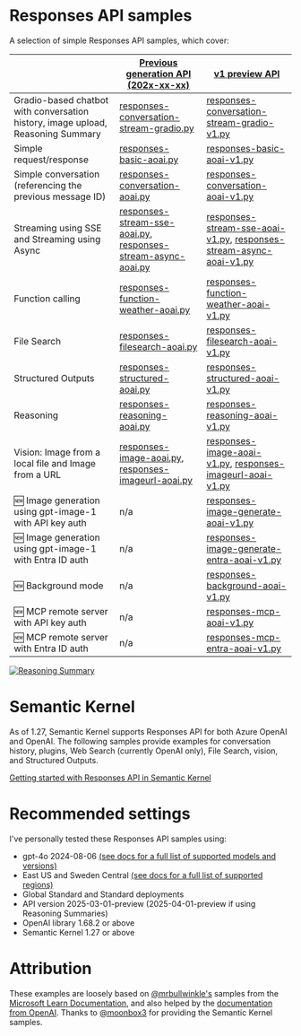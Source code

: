 # Responses API samples
A selection of simple Responses API samples, which cover:

|                                                                                 | [Previous generation API (202x-xx-xx)](https://learn.microsoft.com/en-gb/azure/ai-services/openai/api-version-lifecycle?tabs=key#api-evolution) | [v1 preview API](https://learn.microsoft.com/en-gb/azure/ai-services/openai/api-version-lifecycle?tabs=key#api-evolution)                  |
| ------------------------------------------------------------------------------- | ----------------------------------------------------------------------------------------------------------------------------------------------- | ------------------------------------------------------------------------------------------------------------------------------------------ |
| Gradio-based chatbot with conversation history, image upload, Reasoning Summary | [responses-conversation-stream-gradio.py](responses-conversation-stream-gradio.py)                                                              | [responses-conversation-stream-gradio-v1.py](responses-conversation-stream-gradio-v1.py)                                                   |
| Simple request/response                                                         | [responses-basic-aoai.py](responses-basic-aoai.py)                                                                                              | [responses-basic-aoai-v1.py](responses-basic-aoai-v1.py)                                                                                   |
| Simple conversation (referencing the previous message ID)                       | [responses-conversation-aoai.py](responses-conversation-aoai.py)                                                                                | [responses-conversation-aoai-v1.py](responses-conversation-aoai-v1.py)                                                                     |
| Streaming using SSE and Streaming using Async                                   | [responses-stream-sse-aoai.py](responses-stream-sse-aoai.py), [responses-stream-async-aoai.py](responses-stream-async-aoai.py)                  | [responses-stream-sse-aoai-v1.py](responses-stream-sse-aoai-v1.py), [responses-stream-async-aoai-v1.py](responses-stream-async-aoai-v1.py) |
| Function calling                                                                | [responses-function-weather-aoai.py](responses-function-weather-aoai.py)                                                                        | [responses-function-weather-aoai-v1.py](responses-function-weather-aoai-v1.py)                                                             |
| File Search                                                                     | [responses-filesearch-aoai.py](responses-filesearch-aoai.py)                                                                                    | [responses-filesearch-aoai-v1.py](responses-filesearch-aoai-v1.py)                                                                         |
| Structured Outputs                                                              | [responses-structured-aoai.py](responses-structured-aoai.py)                                                                                    | [responses-structured-aoai-v1.py](responses-structured-aoai-v1.py)                                                                         |
| Reasoning                                                                       | [responses-reasoning-aoai.py](responses-reasoning-aoai.py)                                                                                      | [responses-reasoning-aoai-v1.py](responses-reasoning-aoai-v1.py)                                                                           |
| Vision: Image from a local file and Image from a URL                            | [responses-image-aoai.py](responses-image-aoai.py), [responses-imageurl-aoai.py](responses-imageurl-aoai.py)                                    | [responses-image-aoai-v1.py](responses-image-aoai-v1.py), [responses-imageurl-aoai-v1.py](responses-imageurl-aoai-v1.py)                   |
| 🆕 Image generation using gpt-image-1 with API key auth                         | n/a                                                                                                                                             | [responses-image-generate-aoai-v1.py](responses-image-generate-aoai-v1.py)                                                                 |
| 🆕 Image generation using gpt-image-1 with Entra ID auth                        | n/a                                                                                                                                             | [responses-image-generate-entra-aoai-v1.py](responses-image-generate-entra-aoai-v1.py)                                                     |
| 🆕 Background mode                                                              | n/a                                                                                                                                             | [responses-background-aoai-v1.py](responses-background-aoai-v1.py)                                                                         |
| 🆕 MCP remote server with API key auth                                                               | n/a                                                                                                                                             | [responses-mcp-aoai-v1.py](responses-mcp-aoai-v1.py)                                                                         |
| 🆕 MCP remote server with Entra ID auth                                                            | n/a                                                                                                                                             | [responses-mcp-entra-aoai-v1.py](responses-mcp-entra-aoai-v1.py)                                                                         |

[![Reasoning Summary](https://github.com/user-attachments/assets/9e1ab1b8-8c3d-4ccf-911e-3c7711abe947)](responses-conversation-stream-gradio.py)

# Semantic Kernel 
As of 1.27, Semantic Kernel supports Responses API for both Azure OpenAI and OpenAI. The following samples provide examples for conversation history, plugins, Web Search (currently OpenAI only), File Search, vision, and Structured Outputs.

[Getting started with Responses API in Semantic Kernel](https://github.com/microsoft/semantic-kernel/tree/main/python/samples/getting_started_with_agents/openai_responses)

# Recommended settings

I've personally tested these Responses API samples using:

- gpt-4o 2024-08-06 [(see docs for a full list of supported models and versions)](https://learn.microsoft.com/azure/ai-services/openai/how-to/responses?tabs=python-secure#model-support)
- East US and Sweden Central [(see docs for a full list of supported regions)](https://learn.microsoft.com/azure/ai-services/openai/how-to/responses?tabs=python-secure#region-availability)
- Global Standard and Standard deployments
- API version 2025-03-01-preview (2025-04-01-preview if using Reasoning Summaries)
- OpenAI library 1.68.2 or above
- Semantic Kernel 1.27 or above

# Attribution
These examples are loosely based on [@mrbullwinkle's](https://github.com/mrbullwinkle) samples from the [Microsoft Learn Documentation](https://learn.microsoft.com/azure/ai-services/openai/how-to/responses), and also helped by the [documentation from OpenAI](https://platform.openai.com/docs/api-reference/responses/create). Thanks to [@moonbox3](https://github.com/moonbox3) for providing the Semantic Kernel samples.
